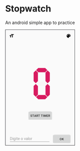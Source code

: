 # Stopwatch
An android simple app to practice

![screenshot](https://raw.githubusercontent.com/vitorOta/Stopwatch/master/screenshot.png)

